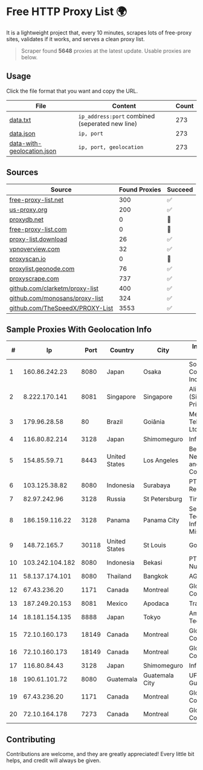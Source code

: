 
# Free HTTP Proxy List 🌍

It is a lightweight project that, every 10 minutes, scrapes lots of free-proxy sites, validates if it works, and serves a clean proxy list.


> Scraper found **5648** proxies at the latest update. Usable proxies are below.

## Usage

Click the file format that you want and copy the URL.


|File|Content|Count|
|----|-------|-----|
|[data.txt](https://raw.githubusercontent.com/themiralay/Proxy-List-World/master/data.txt)|`ip_address:port` combined (seperated new line)|273|
|[data.json](https://raw.githubusercontent.com/themiralay/Proxy-List-World/master/data.json)|`ip, port`|273|
|[data-with-geolocation.json](https://raw.githubusercontent.com/themiralay/Proxy-List-World/master/data-with-geolocation.json)|`ip, port, geolocation`|273|

## Sources

|Source|Found Proxies|Succeed|
|------|-------------|-------|
|[free-proxy-list.net](https://free-proxy-list.net)|300|✅|
|[us-proxy.org](https://www.us-proxy.org)|200|✅|
|[proxydb.net](http://proxydb.net)|0|🚫|
|[free-proxy-list.com](https://free-proxy-list.com/?page=&port=&type%5B%5D=http&type%5B%5D=https&up_time=0&search=Search)|0|🚫|
|[proxy-list.download](https://www.proxy-list.download/HTTP)|26|✅|
|[vpnoverview.com](https://vpnoverview.com/privacy/anonymous-browsing/free-proxy-servers)|32|✅|
|[proxyscan.io](https://www.proxyscan.io)|0|🚫|
|[proxylist.geonode.com](https://proxylist.geonode.com/api/proxy-list?limit=300&page=1&sort_by=lastChecked&sort_type=desc&protocols=http,https)|76|✅|
|[proxyscrape.com](https://api.proxyscrape.com/v2/?request=displayproxies&protocol=http&timeout=10000&country=all&ssl=all&anonymity=all)|737|✅|
|[github.com/clarketm/proxy-list](https://raw.githubusercontent.com/clarketm/proxy-list/master/proxy-list-raw.txt)|400|✅|
|[github.com/monosans/proxy-list](https://raw.githubusercontent.com/monosans/proxy-list/main/proxies/http.txt)|324|✅|
|[github.com/TheSpeedX/PROXY-List](https://raw.githubusercontent.com/TheSpeedX/PROXY-List/master/http.txt)|3553|✅|


## Sample Proxies With Geolocation Info

|#|Ip|Port|Country|City|Internet Service Provider|
|-|--|----|-------|----|-------------------------|
|1|160.86.242.23|8080|Japan|Osaka|Sony Network Communications Inc|
|2|8.222.170.141|8081|Singapore|Singapore|Alibaba Cloud (Singapore) Private Limited|
|3|179.96.28.58|80|Brazil|Goiânia|Megatelecom Telecomunicacoes Ltda|
|4|116.80.82.214|3128|Japan|Shimomeguro|InfoSphere|
|5|154.85.59.71|8443|United States|Los Angeles|Beijing Baidu Netcom Science and Technology Co., Ltd.|
|6|103.125.38.82|8080|Indonesia|Surabaya|PT. Eka Mas Republik|
|7|82.97.242.96|3128|Russia|St Petersburg|TimeWeb Ltd.|
|8|186.159.116.22|3128|Panama|Panama City|Servicios de Tecnologías de Información de Misión Crítica, S.A.|
|9|148.72.165.7|30118|United States|St Louis|GoDaddy.com|
|10|103.242.104.182|8080|Indonesia|Bekasi|PT Lintas Jaringan Nusantara|
|11|58.137.174.101|8080|Thailand|Bangkok|AGC|
|12|67.43.236.20|1171|Canada|Montreal|GloboTech Communications|
|13|187.249.20.153|8081|Mexico|Apodaca|Transtelco Inc|
|14|18.181.154.135|8888|Japan|Tokyo|Amazon Technologies Inc.|
|15|72.10.160.173|18149|Canada|Montreal|GloboTech Communications|
|16|72.10.160.173|18149|Canada|Montreal|GloboTech Communications|
|17|116.80.84.43|3128|Japan|Shimomeguro|InfoSphere|
|18|190.61.101.72|8080|Guatemala|Guatemala City|UFINET Guatemala S. A|
|19|67.43.236.20|1171|Canada|Montreal|GloboTech Communications|
|20|72.10.164.178|7273|Canada|Montreal|GloboTech Communications|



## Contributing

Contributions are welcome, and they are greatly appreciated! Every
little bit helps, and credit will always be given.

